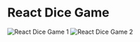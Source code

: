 # React Dice Game

![React Dice Game 1](https://github.com/AndrewSheu/React-Dice-Game/assets/62239782/eabf8809-ea28-4cbc-89da-085283699dab)
![React Dice Game 2](https://github.com/AndrewSheu/React-Dice-Game/assets/62239782/c3b4b80b-32a9-411d-a377-87a473b89c8d)
